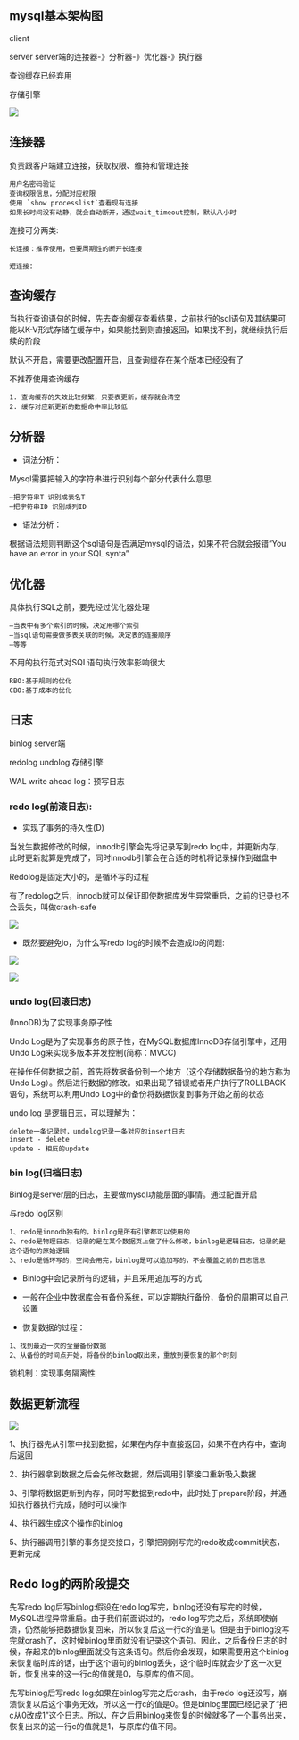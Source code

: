 ## mysql基本架构图

client

server server端的连接器-》分析器-》优化器-》执行器

查询缓存已经弃用

存储引擎

![](../images/mysql结构.png)

## 连接器

负责跟客户端建立连接，获取权限、维持和管理连接
```text
用户名密码验证
查询权限信息，分配对应权限
使用 `show processlist`查看现有连接
如果长时间没有动静，就会自动断开，通过wait_timeout控制，默认八小时
```

连接可分两类:

```text
长连接：推荐使用，但要周期性的断开长连接

短连接:
```

## 查询缓存

当执行查询语句的时候，先去查询缓存查看结果，之前执行的sql语句及其结果可能以K-V形式存储在缓存中，如果能找到则直接返回，如果找不到，就继续执行后续的阶段

默认不开启，需要更改配置开启，且查询缓存在某个版本已经没有了

不推荐使用查询缓存

```text
1. 查询缓存的失效比较频繁，只要表更新，缓存就会清空
2. 缓存对应新更新的数据命中率比较低
```

## 分析器

* 词法分析：

Mysql需要把输入的字符串进行识别每个部分代表什么意思

```text
–把字符串T 识别成表名T
–把字符串ID 识别成列ID  
```

* 语法分析：

根据语法规则判断这个sql语句是否满足mysql的语法，如果不符合就会报错“You have an error in your SQL synta”

## 优化器

具体执行SQL之前，要先经过优化器处理

```text
–当表中有多个索引的时候，决定用哪个索引
–当sql语句需要做多表关联的时候，决定表的连接顺序
–等等
```

不用的执行范式对SQL语句执行效率影响很大

```text
RBO:基于规则的优化
CBO:基于成本的优化
```


## 日志

binlog server端

redolog undolog 存储引擎

WAL write ahead log：预写日志

### redo log(前滚日志):

* 实现了事务的持久性(D)

当发生数据修改的时候，innodb引擎会先将记录写到redo log中，并更新内存，此时更新就算是完成了，同时innodb引擎会在合适的时机将记录操作到磁盘中

Redolog是固定大小的，是循环写的过程

有了redolog之后，innodb就可以保证即使数据库发生异常重启，之前的记录也不会丢失，叫做crash-safe

![](../images/mysql-redolog-3.png)


* 既然要避免io，为什么写redo log的时候不会造成io的问题:

![](../images/mysql-redolog-1.png)

![](../images/mysql-redolog-2.png)


### undo log(回滚日志)

(InnoDB)为了实现事务原子性


Undo Log是为了实现事务的原子性，在MySQL数据库InnoDB存储引擎中，还用Undo Log来实现多版本并发控制(简称：MVCC)

在操作任何数据之前，首先将数据备份到一个地方（这个存储数据备份的地方称为Undo Log）。然后进行数据的修改。如果出现了错误或者用户执行了ROLLBACK语句，系统可以利用Undo Log中的备份将数据恢复到事务开始之前的状态

undo log 是逻辑日志，可以理解为：
```text
delete一条记录时，undolog记录一条对应的insert日志
insert - delete
update - 相反的update
```

### bin log(归档日志)

Binlog是server层的日志，主要做mysql功能层面的事情。通过配置开启

与redo log区别

```text
1、redo是innodb独有的，binlog是所有引擎都可以使用的
2、redo是物理日志，记录的是在某个数据页上做了什么修改，binlog是逻辑日志，记录的是这个语句的原始逻辑
3、redo是循环写的，空间会用完，binlog是可以追加写的，不会覆盖之前的日志信息
```

* Binlog中会记录所有的逻辑，并且采用追加写的方式

* 一般在企业中数据库会有备份系统，可以定期执行备份，备份的周期可以自己设置

* 恢复数据的过程：

```text
1、找到最近一次的全量备份数据
2、从备份的时间点开始，将备份的binlog取出来，重放到要恢复的那个时刻
```


锁机制：实现事务隔离性


## 数据更新流程

![](../images/mysql-数据更新流程.png)

1、执行器先从引擎中找到数据，如果在内存中直接返回，如果不在内存中，查询后返回

2、执行器拿到数据之后会先修改数据，然后调用引擎接口重新吸入数据

3、引擎将数据更新到内存，同时写数据到redo中，此时处于prepare阶段，并通知执行器执行完成，随时可以操作

4、执行器生成这个操作的binlog

5、执行器调用引擎的事务提交接口，引擎把刚刚写完的redo改成commit状态，更新完成


## Redo log的两阶段提交

先写redo log后写binlog:假设在redo log写完，binlog还没有写完的时候，MySQL进程异常重启。由于我们前面说过的，redo log写完之后，系统即使崩溃，仍然能够把数据恢复回来，所以恢复后这一行c的值是1。但是由于binlog没写完就crash了，这时候binlog里面就没有记录这个语句。因此，之后备份日志的时候，存起来的binlog里面就没有这条语句。然后你会发现，如果需要用这个binlog来恢复临时库的话，由于这个语句的binlog丢失，这个临时库就会少了这一次更新，恢复出来的这一行c的值就是0，与原库的值不同。
  
先写binlog后写redo log:如果在binlog写完之后crash，由于redo log还没写，崩溃恢复以后这个事务无效，所以这一行c的值是0。但是binlog里面已经记录了“把c从0改成1”这个日志。所以，在之后用binlog来恢复的时候就多了一个事务出来，恢复出来的这一行c的值就是1，与原库的值不同。
